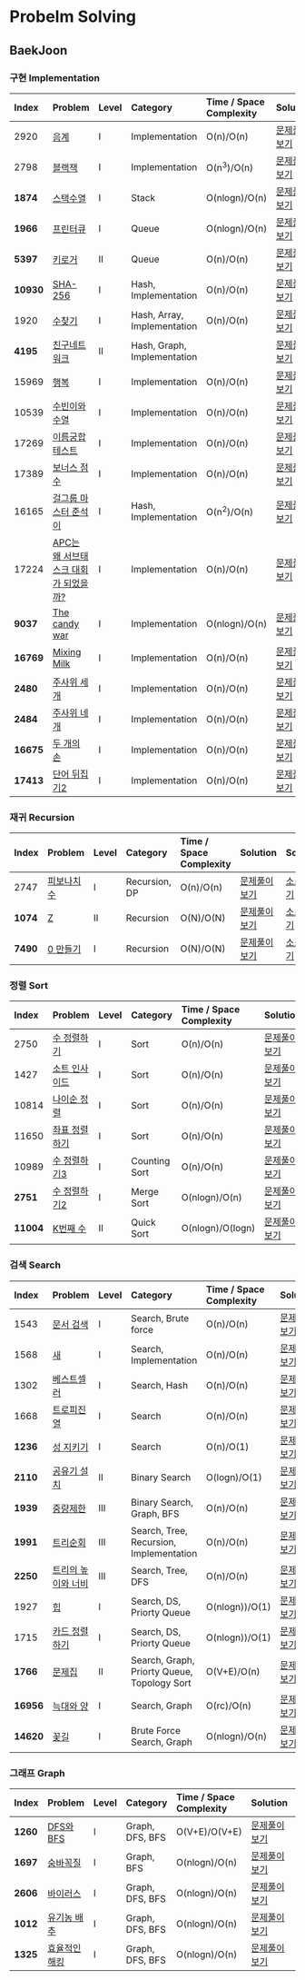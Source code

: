 # Probelm Solving 

## BaekJoon

### 구현 Implementation


| Index     | Problem                                                                   | Level | Category    						| Time / Space Complexity                                                                                                                | Solution  | Source	|
|:----------|:--------------------------------------------------------------------------|:------|:------------|:------|:------|:------|
| 2920      | [음계](https://www.acmicpc.net/problem/2920)								| Ⅰ 	| Implementation 					| O(n)/O(n) 			| [문제풀이보기](http://dawoonjeong.com/algorithm-problem-solving-baekjoon-2920/)  |  [소스보기](https://github.com/iamdawoonjeong/java-datastructure-algorithm/blob/master/java-algorithm-problem-solving/src/baekjoon/problem2920/Main.java)  |	
| 2798      | [블랙잭](https://www.acmicpc.net/problem/2798)							    | Ⅰ 	| Implementation 					| O(n<sup>3</sup>)/O(n) | [문제풀이보기](http://dawoonjeong.com/algorithm-problem-solving-baekjoon-2798/)  |  [소스보기](https://github.com/iamdawoonjeong/java-datastructure-algorithm/blob/master/java-algorithm-problem-solving/src/baekjoon/problem2798/Main.java)  |
| **1874**  | [스택수열](https://www.acmicpc.net/problem/1874)							| Ⅰ 	| Stack				 				| O(nlogn)/O(n)			| [문제풀이보기](http://dawoonjeong.com/algorithm-problem-solving-baekjoon-1874/)  |  [소스보기](https://github.com/iamdawoonjeong/java-datastructure-algorithm/blob/master/java-algorithm-problem-solving/src/baekjoon/problem1874/Main.java)  |
| **1966**  | [프린터큐](https://www.acmicpc.net/problem/1966)							| Ⅰ 	| Queue 							| O(nlogn)/O(n) 		| [문제풀이보기](http://dawoonjeong.com/algorithm-problem-solving-baekjoon-1966/)  |  [소스보기](https://github.com/iamdawoonjeong/java-datastructure-algorithm/blob/master/java-algorithm-problem-solving/src/baekjoon/problem1966/Main.java)  |
| **5397**  | [키로거](https://www.acmicpc.net/problem/5397)							    | Ⅱ 	| Queue 							| O(n)/O(n) 			| [문제풀이보기](http://dawoonjeong.com/algorithm-problem-solving-baekjoon-5397/)  |  [소스보기](https://github.com/iamdawoonjeong/java-datastructure-algorithm/blob/master/java-algorithm-problem-solving/src/baekjoon/problem5397/Main.java)  |
| **10930** | [SHA-256](https://www.acmicpc.net/problem/10930)							| Ⅰ 	| Hash, Implementation 				| O(n)/O(n) 			| [문제풀이보기](http://dawoonjeong.com/algorithm-problem-solving-baekjoon-10930/)  |  [소스보기](https://github.com/iamdawoonjeong/java-datastructure-algorithm/blob/master/java-algorithm-problem-solving/src/baekjoon/problem10930/Main.java)  |
| 1920      | [수찾기](https://www.acmicpc.net/problem/1920)							    | Ⅰ 	| Hash, Array, Implementation 		| O(n)/O(n)				| [문제풀이보기](http://dawoonjeong.com/algorithm-problem-solving-baekjoon-1920/)  |  [소스보기](https://github.com/iamdawoonjeong/java-datastructure-algorithm/blob/master/java-algorithm-problem-solving/src/baekjoon/problem1920/Main.java)  |
| **4195**  | [친구네트워크](https://www.acmicpc.net/problem/4195)						| Ⅱ 	| Hash, Graph, Implementation 		|  						| [문제풀이보기](http://dawoonjeong.com/algorithm-problem-solving-baekjoon-4195/)  |  [소스보기](https://github.com/iamdawoonjeong/java-datastructure-algorithm/blob/master/java-algorithm-problem-solving/src/baekjoon/problem4195/Main.java)  |
| 15969     | [행복](https://www.acmicpc.net/problem/15969)								| Ⅰ 	| Implementation					| O(n)/O(n) 			| [문제풀이보기](http://dawoonjeong.com/algorithm-problem-solving-baekjoon-15969/)  |  [소스보기](https://github.com/iamdawoonjeong/java-datastructure-algorithm/blob/master/java-algorithm-problem-solving/src/baekjoon/problem15969/Main.java)  |
| 10539  	| [수빈이와수열](https://www.acmicpc.net/problem/10539)						| Ⅰ 	| Implementation 					| O(n)/O(n) 			| [문제풀이보기](http://dawoonjeong.com/algorithm-problem-solving-baekjoon-10539/)  |  [소스보기](https://github.com/iamdawoonjeong/java-datastructure-algorithm/blob/master/java-algorithm-problem-solving/src/baekjoon/problem10539/Main.java)  |
| 17269 	| [이름궁합 테스트](https://www.acmicpc.net/problem/17269)					| Ⅰ 	| Implementation 					| O(n)/O(n) 			| [문제풀이보기](http://dawoonjeong.com/algorithm-problem-solving-baekjoon-17269/)  |  [소스보기](https://github.com/iamdawoonjeong/java-datastructure-algorithm/blob/master/java-algorithm-problem-solving/src/baekjoon/problem17269/Main.java)  |
| 17389  	| [보너스 점수](https://www.acmicpc.net/problem/17389)						| Ⅰ 	| Implementation 					| O(n)/O(n) 			| [문제풀이보기](http://dawoonjeong.com/algorithm-problem-solving-baekjoon-17389/)  |  [소스보기](https://github.com/iamdawoonjeong/java-datastructure-algorithm/blob/master/java-algorithm-problem-solving/src/baekjoon/problem17389/Main.java)  |
| 16165 	| [걸그룹 마스터 준석이](https://www.acmicpc.net/problem/16165)			   	| Ⅰ 	| Hash, Implementation 				| O(n<sup>2</sup>)/O(n) | [문제풀이보기](http://dawoonjeong.com/algorithm-problem-solving-baekjoon-16165/)  |  [소스보기](https://github.com/iamdawoonjeong/java-datastructure-algorithm/blob/master/java-algorithm-problem-solving/src/baekjoon/problem16165/Main.java)  |
| 17224 	| [APC는 왜 서브태스크 대회가 되었을까?](https://www.acmicpc.net/problem/17224)| Ⅰ 	| Implementation 					| O(n)/O(n) 			| [문제풀이보기](http://dawoonjeong.com/algorithm-problem-solving-baekjoon-17224/)  |  [소스보기](https://github.com/iamdawoonjeong/java-datastructure-algorithm/blob/master/java-algorithm-problem-solving/src/baekjoon/problem17224/Main.java)  |
| **9037**  | [The candy war](https://www.acmicpc.net/problem/9037)			   		    | Ⅰ 	| Implementation 					| O(nlogn)/O(n) 		| [문제풀이보기](http://dawoonjeong.com/algorithm-problem-solving-baekjoon-9037/)   |  [소스보기](https://github.com/iamdawoonjeong/java-datastructure-algorithm/blob/master/java-algorithm-problem-solving/src/baekjoon/problem9037/Main.java)   |
| **16769** | [Mixing Milk](https://www.acmicpc.net/problem/16769)			   		  	| Ⅰ 	| Implementation 					| O(n)/O(n) 			| [문제풀이보기](http://dawoonjeong.com/algorithm-problem-solving-baekjoon-16769/)  |  [소스보기](https://github.com/iamdawoonjeong/java-datastructure-algorithm/blob/master/java-algorithm-problem-solving/src/baekjoon/problem16769/Main.java)  |
| **2480**  | [주사위 세개](https://www.acmicpc.net/problem/2480)			   		  	| Ⅰ 	| Implementation 					| O(n)/O(n) 			| [문제풀이보기](http://dawoonjeong.com/algorithm-problem-solving-baekjoon-2480/)   |  [소스보기](https://github.com/iamdawoonjeong/java-datastructure-algorithm/blob/master/java-algorithm-problem-solving/src/baekjoon/problem2480/Main.java)   |
| **2484**  | [주사위 네개](https://www.acmicpc.net/problem/2484)			   		  	| Ⅰ 	| Implementation 					| O(n)/O(n) 			| [문제풀이보기](http://dawoonjeong.com/algorithm-problem-solving-baekjoon-2484/)   |  [소스보기](https://github.com/iamdawoonjeong/java-datastructure-algorithm/blob/master/java-algorithm-problem-solving/src/baekjoon/problem2484/Main.java)   |
| **16675** | [두 개의 손](https://www.acmicpc.net/problem/16675)			   		  	| Ⅰ 	| Implementation 					| O(n)/O(n) 			| [문제풀이보기](http://dawoonjeong.com/algorithm-problem-solving-baekjoon-16675/)  |  [소스보기](https://github.com/iamdawoonjeong/java-datastructure-algorithm/blob/master/java-algorithm-problem-solving/src/baekjoon/problem16675/Main.java)  |
| **17413** | [단어 뒤집기2](https://www.acmicpc.net/problem/17413)			   		  	| Ⅰ 	| Implementation 					| O(n)/O(n) 			| [문제풀이보기](http://dawoonjeong.com/algorithm-problem-solving-baekjoon-17413/)  |  [소스보기](https://github.com/iamdawoonjeong/java-datastructure-algorithm/blob/master/java-algorithm-problem-solving/src/baekjoon/problem17413/Main.java)  |



### 재귀 Recursion

| Index     | Problem                                                                    | Level | Category    						| Time / Space Complexity                                                                                                                | Solution	| Source	|
|:----------|:---------------------------------------------------------------------------|:------|:------------|:------|:------|:------|
| 2747   	| [피보나치 수](https://www.acmicpc.net/problem/2747)					     | Ⅰ    | Recursion, DP 				    | O(n)/O(n)				| [문제풀이보기](http://dawoonjeong.com/algorithm-problem-solving-baekjoon-2747/)   |  [소스보기](https://github.com/iamdawoonjeong/java-datastructure-algorithm/blob/master/java-algorithm-problem-solving/src/baekjoon/problem2747/Main.java)   |  
| **1074**  | [Z](https://www.acmicpc.net/problem/1074)								     | Ⅱ    | Recursion 				      	| O(N)/O(N)				| [문제풀이보기](http://dawoonjeong.com/algorithm-problem-solving-baekjoon-1074/)   |  [소스보기](https://github.com/iamdawoonjeong/java-datastructure-algorithm/blob/master/java-algorithm-problem-solving/src/baekjoon/problem1074/Main.java)  		  |
| **7490**  | [0 만들기](https://www.acmicpc.net/problem/7490)							 | Ⅰ 	 | Recursion 				        | O(N)/O(N)             | [문제풀이보기](http://dawoonjeong.com/algorithm-problem-solving-baekjoon-7490/)   |  [소스보기](https://github.com/iamdawoonjeong/java-datastructure-algorithm/blob/master/java-algorithm-problem-solving/src/baekjoon/problem7490/Main.java)  |



### 정렬 Sort

| Index     | Problem                                                                     | Level | Category    				    | Time / Space Complexity                                                                                                                | Solution	| Source	|
|:----------|:--------------------------------------------------------------------------- |:------|:------------|:------|:------|:------|
| 2750      | [수 정렬하기](https://www.acmicpc.net/problem/2750)					  	  | Ⅰ 	  | Sort 						   | O(n)/O(n)				| [문제풀이보기](http://dawoonjeong.com/algorithm-problem-solving-baekjoon-2750/)   |  [소스보기](https://github.com/iamdawoonjeong/java-datastructure-algorithm/blob/master/java-algorithm-problem-solving/src/baekjoon/problem2750/Main.java)   |  
| 1427      | [소트 인사이드](https://www.acmicpc.net/problem/1427)					  	  | Ⅰ 	  | Sort 						   | O(n)/O(n)				| [문제풀이보기](http://dawoonjeong.com/algorithm-problem-solving-baekjoon-1427/)   |  [소스보기](https://github.com/iamdawoonjeong/java-datastructure-algorithm/blob/master/java-algorithm-problem-solving/src/baekjoon/problem1427/Main.java)   |  
| 10814     | [나이순 정렬](https://www.acmicpc.net/problem/10814)					  	  | Ⅰ 	  | Sort 						   | O(n)/O(n)				| [문제풀이보기](http://dawoonjeong.com/algorithm-problem-solving-baekjoon-10814/)   |  [소스보기](https://github.com/iamdawoonjeong/java-datastructure-algorithm/blob/master/java-algorithm-problem-solving/src/baekjoon/problem10814/Main.java)   |  
| 11650     | [좌표 정렬하기](https://www.acmicpc.net/problem/11650)					  	  | Ⅰ 	  | Sort 						   | O(n)/O(n)				| [문제풀이보기](http://dawoonjeong.com/algorithm-problem-solving-baekjoon-11650/)   |  [소스보기](https://github.com/iamdawoonjeong/java-datastructure-algorithm/blob/master/java-algorithm-problem-solving/src/baekjoon/problem11650/Main.java)   |  
| 10989     | [수 정렬하기3](https://www.acmicpc.net/problem/10989)					  	  | Ⅰ 	  | Counting Sort				   | O(n)/O(n)				| [문제풀이보기](http://dawoonjeong.com/algorithm-problem-solving-baekjoon-10989/)   |  [소스보기](https://github.com/iamdawoonjeong/java-datastructure-algorithm/blob/master/java-algorithm-problem-solving/src/baekjoon/problem10989/Main.java)   |  
| **2751**  | [수 정렬하기2](https://www.acmicpc.net/problem/2751)					      | Ⅰ 	  | Merge Sort   				   | O(nlogn)/O(n)			| [문제풀이보기](http://dawoonjeong.com/algorithm-problem-solving-baekjoon-2751/)    |  [소스보기](https://github.com/iamdawoonjeong/java-datastructure-algorithm/blob/master/java-algorithm-problem-solving/src/baekjoon/problem2751/Main.java)   |
| **11004** | [K번째 수](https://www.acmicpc.net/problem/11004)					  		  | Ⅱ 	  | Quick Sort 					   | O(nlogn)/O(logn)		| [문제풀이보기](http://dawoonjeong.com/algorithm-problem-solving-baekjoon-11004/)   |  [소스보기](https://github.com/iamdawoonjeong/java-datastructure-algorithm/blob/master/java-algorithm-problem-solving/src/baekjoon/problem11004/Main.java)   |    



### 검색 Search

| Index  	| Problem                                                                     | Level | Category    				   | Time / Space Complexity                                                                                                                | Solution	| Source	|
|:----------|:----------------------------------------------------------------------------|:------|:------------|:------|:------|:------|
| 1543      | [문서 검색](https://www.acmicpc.net/problem/1543)					  		  | Ⅰ 	  | Search, Brute force			   | O(n)/O(n)				| [문제풀이보기](http://dawoonjeong.com/algorithm-problem-solving-baekjoon-1543/)   |  [소스보기](https://github.com/iamdawoonjeong/java-datastructure-algorithm/blob/master/java-algorithm-problem-solving/src/baekjoon/problem1543/Main.java)   |  
| 1568      | [새](https://www.acmicpc.net/problem/1568)					  		 		  | Ⅰ 	  | Search, Implementation		   | O(n)/O(n)				| [문제풀이보기](http://dawoonjeong.com/algorithm-problem-solving-baekjoon-1568/)   |  [소스보기](https://github.com/iamdawoonjeong/java-datastructure-algorithm/blob/master/java-algorithm-problem-solving/src/baekjoon/problem1568/Main.java)   |  
| 1302      | [베스트셀러](https://www.acmicpc.net/problem/1302)					  		  | Ⅰ 	  | Search, Hash     			   | O(n)/O(n)				| [문제풀이보기](http://dawoonjeong.com/algorithm-problem-solving-baekjoon-1302/)   |  [소스보기](https://github.com/iamdawoonjeong/java-datastructure-algorithm/blob/master/java-algorithm-problem-solving/src/baekjoon/problem1302/Main.java)   |  
| 1668      | [트로피진열](https://www.acmicpc.net/problem/1668)					  		  | Ⅰ 	  | Search 						   | O(n)/O(n)				| [문제풀이보기](http://dawoonjeong.com/algorithm-problem-solving-baekjoon-1668/)   |  [소스보기](https://github.com/iamdawoonjeong/java-datastructure-algorithm/blob/master/java-algorithm-problem-solving/src/baekjoon/problem1668/Main.java)   | 
| **1236**  | [성 지키기](https://www.acmicpc.net/problem/1236)					  	      | Ⅰ 	  | Search 						   | O(n)/O(1)				| [문제풀이보기](http://dawoonjeong.com/algorithm-problem-solving-baekjoon-1236/)   |  [소스보기](https://github.com/iamdawoonjeong/java-datastructure-algorithm/blob/master/java-algorithm-problem-solving/src/baekjoon/problem1236/Main.java)   | 
| **2110**  | [공유기 설치](https://www.acmicpc.net/problem/2110)					  	  | Ⅱ 	  | Binary Search				   | O(logn)/O(1)			| [문제풀이보기](http://dawoonjeong.com/algorithm-problem-solving-baekjoon-2110/)   |  [소스보기](https://github.com/iamdawoonjeong/java-datastructure-algorithm/blob/master/java-algorithm-problem-solving/src/baekjoon/problem2110/Main.java)   |  
| **1939**  | [중량제한](https://www.acmicpc.net/problem/1939)					  		  | Ⅲ 	  | Binary Search, Graph, BFS	   | O(n)/O(n)				| [문제풀이보기](http://dawoonjeong.com/algorithm-problem-solving-baekjoon-1939/)   |  [소스보기](https://github.com/iamdawoonjeong/java-datastructure-algorithm/blob/master/java-algorithm-problem-solving/src/baekjoon/problem1939/Main.java)   |  
| **1991**  | [트리순회](https://www.acmicpc.net/problem/1991)					  	  	  | Ⅲ 	  | Search, Tree, Recursion, Implementation  | O(n)/O(n)				| [문제풀이보기](http://dawoonjeong.com/algorithm-problem-solving-baekjoon-1991/)   |  [소스보기](https://github.com/iamdawoonjeong/java-datastructure-algorithm/blob/master/java-algorithm-problem-solving/src/baekjoon/problem1991/Main.java)   |  
| **2250**  | [트리의 높이와 너비](https://www.acmicpc.net/problem/2250)					  | Ⅲ 	  | Search, Tree, DFS              | O(n)/O(n)				| [문제풀이보기](http://dawoonjeong.com/algorithm-problem-solving-baekjoon-2250/)   |  [소스보기](https://github.com/iamdawoonjeong/java-datastructure-algorithm/blob/master/java-algorithm-problem-solving/src/baekjoon/problem2250/Main.java)   |  
| 1927  	| [힙](https://www.acmicpc.net/problem/1927)					  				  | Ⅰ 	  | Search, DS, Priorty Queue      | O(nlogn))/O(1)	    	| [문제풀이보기](http://dawoonjeong.com/algorithm-problem-solving-baekjoon-1927/)   |  [소스보기](https://github.com/iamdawoonjeong/java-datastructure-algorithm/blob/master/java-algorithm-problem-solving/src/baekjoon/problem1927/Main.java)   |  
| 1715      | [카드 정렬하기](https://www.acmicpc.net/problem/1715)					  	  | Ⅰ 	  | Search, DS, Priorty Queue	   | O(nlogn))/O(1)			| [문제풀이보기](http://dawoonjeong.com/algorithm-problem-solving-baekjoon-1715/)   |  [소스보기](https://github.com/iamdawoonjeong/java-datastructure-algorithm/blob/master/java-algorithm-problem-solving/src/baekjoon/problem1715/Main.java)   |  
| **1766**  | [문제집](https://www.acmicpc.net/problem/1766)					  		      | Ⅱ 	  | Search, Graph, Priorty Queue, Topology Sort   | O(V+E)/O(n)	| [문제풀이보기](http://dawoonjeong.com/algorithm-problem-solving-baekjoon-1766/)   |  [소스보기](https://github.com/iamdawoonjeong/java-datastructure-algorithm/blob/master/java-algorithm-problem-solving/src/baekjoon/problem1766/Main.java)   |     
| **16956** | [늑대와 양](https://www.acmicpc.net/problem/16956)					  	      | Ⅰ 	  | Search, Graph                  | O(rc)/O(n)		     	| [문제풀이보기](http://dawoonjeong.com/algorithm-problem-solving-baekjoon-16956/)   |  [소스보기](https://github.com/iamdawoonjeong/java-datastructure-algorithm/blob/master/java-algorithm-problem-solving/src/baekjoon/problem16956/Main.java)   |  
| **14620** | [꽃길](https://www.acmicpc.net/problem/14620)					              | Ⅰ 	  | Brute Force Search, Graph      | O(nlogn)/O(n)		    | [문제풀이보기](http://dawoonjeong.com/algorithm-problem-solving-baekjoon-14620/)   |  [소스보기](https://github.com/iamdawoonjeong/java-datastructure-algorithm/blob/master/java-algorithm-problem-solving/src/baekjoon/problem14620/Main.java)   |  



### 그래프 Graph

| Index  	| Problem                                                                     | Level | Category    				   | Time / Space Complexity                                                                                                                | Solution	| Source	|
|:----------|:----------------------------------------------------------------------------|:------|:------------|:------|:------|:------|
| **1260**  | [DFS와 BFS](https://www.acmicpc.net/problem/1260)					  		  | Ⅰ 	  | Graph, DFS, BFS 			   | O(V+E)/O(V+E)			| [문제풀이보기](http://dawoonjeong.com/algorithm-problem-solving-baekjoon-1260/)   |  [소스보기](https://github.com/iamdawoonjeong/java-datastructure-algorithm/blob/master/java-algorithm-problem-solving/src/baekjoon/problem1260/Main.java)   |  
| **1697**  | [숨바꼭질](https://www.acmicpc.net/problem/1697)					  		  | Ⅰ 	  | Graph, BFS 	                   | O(nlogn)/O(n)			| [문제풀이보기](http://dawoonjeong.com/algorithm-problem-solving-baekjoon-1697/)   |  [소스보기](https://github.com/iamdawoonjeong/java-datastructure-algorithm/blob/master/java-algorithm-problem-solving/src/baekjoon/problem1697/Main.java)   |  
| **2606**  | [바이러스](https://www.acmicpc.net/problem/2606)					  		  | Ⅰ 	  | Graph, DFS, BFS 			   | O(nlogn)/O(n)			| [문제풀이보기](http://dawoonjeong.com/algorithm-problem-solving-baekjoon-2606/)   |  [소스보기](https://github.com/iamdawoonjeong/java-datastructure-algorithm/blob/master/java-algorithm-problem-solving/src/baekjoon/problem2606/Main.java)   |  
| **1012**  | [유기농 배추](https://www.acmicpc.net/problem/1012)					  	   | Ⅰ 	  | Graph, DFS, BFS  	           | O(nlogn)/O(n)			| [문제풀이보기](http://dawoonjeong.com/algorithm-problem-solving-baekjoon-1012/)   |  [소스보기](https://github.com/iamdawoonjeong/java-datastructure-algorithm/blob/master/java-algorithm-problem-solving/src/baekjoon/problem1012/Main.java)   |  
| **1325**  | [효율적인 해킹](https://www.acmicpc.net/problem/1325)					  	   | Ⅰ 	  | Graph, DFS, BFS  	           | O(nlogn)/O(n)			| [문제풀이보기](http://dawoonjeong.com/algorithm-problem-solving-baekjoon-1325/)   |  [소스보기](https://github.com/iamdawoonjeong/java-datastructure-algorithm/blob/master/java-algorithm-problem-solving/src/baekjoon/problem1325/Main.java)   |  
